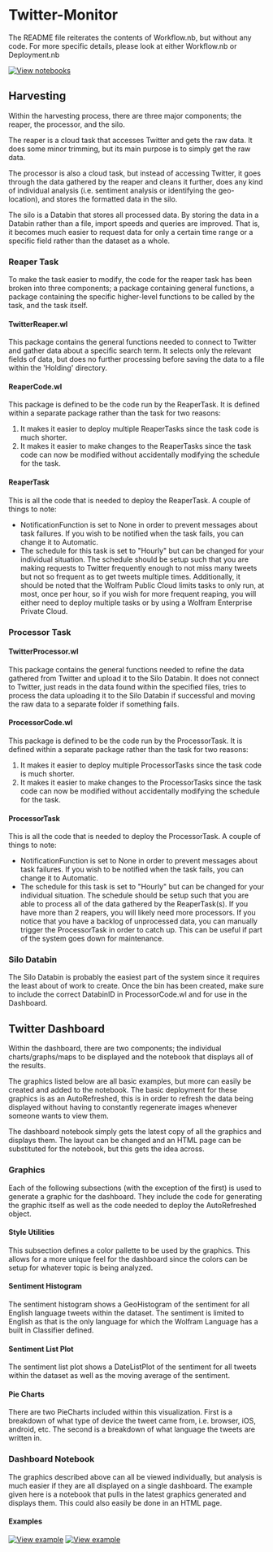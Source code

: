 # Twitter-Monitor #
The README file reiterates the contents of Workflow.nb, but without any code. For more specific details, please look at either Workflow.nb or Deployment.nb

[![View notebooks](https://wolfr.am/lA6mO5hv)](https://wolfr.am/xHSuB7xC)

## Harvesting ##
Within the harvesting process, there are three major components; the reaper, the processor, and the silo.

The reaper is a cloud task that accesses Twitter and gets the raw data. It does some minor trimming, but its main purpose is to simply get the raw data.

The processor is also a cloud task, but instead of accessing Twitter, it goes through the data gathered by the reaper and cleans it further, does any kind of individual analysis (i.e. sentiment analysis or identifying the geo-location), and stores the formatted data in the silo.

The silo is a Databin that stores all processed data. By storing the data in a Databin rather than a file, import speeds and queries are improved. That is, it becomes much easier to request data for only a certain time range or a specific field rather than the dataset as a whole.

### Reaper Task ###
To make the task easier to modify, the code for the reaper task has been broken into three components; a package containing general functions, a package containing the specific higher-level functions to be called by the task, and the task itself.

#### TwitterReaper.wl ####
This package contains the general functions needed to connect to Twitter and gather data about a specific search term. It selects only the relevant fields of data, but does no further processing before saving the data to a file within the 'Holding' directory.

#### ReaperCode.wl ####
This package is defined to be the code run by the ReaperTask. It is defined within a separate package rather than the task for two reasons:

1. It makes it easier to deploy multiple ReaperTasks since the task code is much shorter.
2. It makes it easier to make changes to the ReaperTasks since the task code can now be modified without accidentally modifying the schedule for the task.

#### ReaperTask ####
This is all the code that is needed to deploy the ReaperTask. A couple of things to note:

* NotificationFunction is set to None in order to prevent messages about task failures. If you wish to be notified when the task fails, you can change it to Automatic.
* The schedule for this task is set to "Hourly" but can be changed for your individual situation. The schedule should be setup such that you are making requests to Twitter frequently enough to not miss many tweets but not so frequent as to get tweets multiple times. Additionally, it should be noted that the Wolfram Public Cloud limits tasks to only run, at most, once per hour, so if you wish for more frequent reaping, you will either need to deploy multiple tasks or by using a Wolfram Enterprise Private Cloud.

### Processor Task ###

#### TwitterProcessor.wl ####
This package contains the general functions needed to refine the data gathered from Twitter and upload it to the Silo Databin. It does not connect to Twitter, just reads in the data found within the specified files, tries to process the data uploading it to the Silo Databin if successful and moving the raw data to a separate folder if something fails.

#### ProcessorCode.wl ####
This package is defined to be the code run by the ProcessorTask. It is defined within a separate package rather than the task for two reasons:

1. It makes it easier to deploy multiple ProcessorTasks since the task code is much shorter.
2. It makes it easier to make changes to the ProcessorTasks since the task code can now be modified without accidentally modifying the schedule for the task.

#### ProcessorTask ####
This is all the code that is needed to deploy the ProcessorTask. A couple of things to note:

* NotificationFunction is set to None in order to prevent messages about task failures. If you wish to be notified when the task fails, you can change it to Automatic.
* The schedule for this task is set to "Hourly" but can be changed for your individual situation. The schedule should be setup such that you are able to process all of the data gathered by the ReaperTask(s). If you have more than 2 reapers, you will likely need more processors. If you notice that you have a backlog of unprocessed data, you can manually trigger the ProcessorTask in order to catch up. This can be useful if part of the system goes down for maintenance.

### Silo Databin ###
The Silo Databin is probably the easiest part of the system since it requires the least about of work to create. Once the bin has been created, make sure to include the correct DatabinID in ProcessorCode.wl and for use in the Dashboard.

## Twitter Dashboard ##
Within the dashboard, there are two components; the individual charts/graphs/maps to be displayed and the notebook that displays all of the results.

The graphics listed below are all basic examples, but more can easily be created and added to the notebook. The basic deployment for these graphics is as an AutoRefreshed, this is in order to refresh the data being displayed without having to constantly regenerate images whenever someone wants to view them.

The dashboard notebook simply gets the latest copy of all the graphics and displays them. The layout can be changed and an HTML page can be substituted for the notebook, but this gets the idea across.

### Graphics ###
Each of the following subsections (with the exception of the first) is used to generate a graphic for the dashboard. They include the code for generating the graphic itself as well as the code needed to deploy the AutoRefreshed object.

#### Style Utilities ####
This subsection defines a color pallette to be used by the graphics. This allows for a more unique feel for the dashboard since the colors can be setup for whatever topic is being analyzed.

#### Sentiment Histogram ####
The sentiment histogram shows a GeoHistogram of the sentiment for all English language tweets within the dataset. The sentiment is limited to English as that is the only language for which the Wolfram Language has a built in Classifier defined.

#### Sentiment List Plot ####
The sentiment list plot shows a DateListPlot of the sentiment for all tweets within the dataset as well as the moving average of the sentiment.

#### Pie Charts ####
There are two PieCharts included within this visualization. First is a breakdown of what type of device the tweet came from, i.e. browser, iOS, android, etc. The second is a breakdown of what language the tweets are written in.

### Dashboard Notebook ###
The graphics described above can all be viewed individually, but analysis is much easier if they are all displayed on a single dashboard. The example given here is a notebook that pulls in the latest graphics generated and displays them. This could also easily be done in an HTML page.

#### Examples ####

[![View example](https://wolfr.am/xQPKlplt)](https://wolfr.am/xQPb6kqB) [![View example](https://wolfr.am/xQPFUW7y)](https://wolfr.am/xQPHnnu2)
